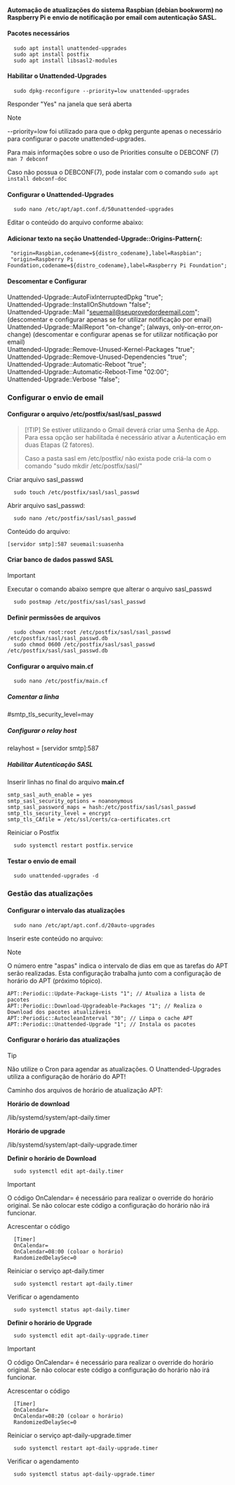 #### Automação de atualizações do sistema Raspbian (debian bookworm) no Raspberry Pi e envio de notificação por email com autenticação SASL.

#### Pacotes necessários
```
  sudo apt install unattended-upgrades
  sudo apt install postfix
  sudo apt install libsasl2-modules
```
#### Habilitar o Unattended-Upgrades
```
  sudo dpkg-reconfigure --priority=low unattended-upgrades
```
Responder "Yes" na janela que será aberta

>[!NOTE]
> --priority=low foi utilizado para que o dpkg pergunte apenas o necessário para configurar o pacote unattended-upgrades.
>
> Para mais informações sobre o uso de Priorities consulte o DEBCONF (7) ```man 7 debconf ```
>
> Caso não possua o DEBCONF(7), pode instalar com o comando ```sudo apt install debconf-doc```

#### Configurar o Unattended-Upgrades
```
  sudo nano /etc/apt/apt.conf.d/50unattended-upgrades
```
Editar o conteúdo do arquivo conforme abaixo:

#### Adicionar texto na seção Unattended-Upgrade::Origins-Pattern{:
```
 "origin=Raspbian,codename=${distro_codename},label=Raspbian";
 "origin=Raspberry Pi Foundation,codename=${distro_codename},label=Raspberry Pi Foundation";
```

 #### Descomentar e Configurar

 Unattended-Upgrade::AutoFixInterruptedDpkg "true";</br>
 Unattended-Upgrade::InstallOnShutdown "false";</br>
 Unattended-Upgrade::Mail "seuemail@seuprovedordeemail.com"; (descomentar e configurar apenas se for utilizar notificação por email)</br>
 Unattended-Upgrade::MailReport "on-change"; (always, only-on-error,on-change) (descomentar e configurar apenas se for utilizar notificação por email)</br>
 Unattended-Upgrade::Remove-Unused-Kernel-Packages "true";</br>
 Unattended-Upgrade::Remove-Unused-Dependencies "true";</br>
 Unattended-Upgrade::Automatic-Reboot "true";</br>
 Unattended-Upgrade::Automatic-Reboot-Time "02:00";</br>
 Unattended-Upgrade::Verbose "false";</br>

### Configurar o envio de email

#### Configurar o arquivo /etc/postfix/sasl/sasl_passwd
>  [!TIP]
>  Se estiver utilizando o Gmail deverá criar uma Senha de App. Para essa opção ser habilitada é necessário ativar a Autenticação em duas Etapas (2 fatores).
>
>  Caso a pasta sasl em /etc/postfix/ não exista pode criá-la com o comando "sudo mkdir /etc/postfix/sasl/"

Criar arquivo sasl_passwd
```
  sudo touch /etc/postfix/sasl/sasl_passwd
```

Abrir arquivo sasl_passwd:
```
  sudo nano /etc/postfix/sasl/sasl_passwd
```
Conteúdo do arquivo:
```
[servidor smtp]:587 seuemail:suasenha
```

#### Criar banco de dados passwd SASL
> [!IMPORTANT]
> Executar o comando abaixo sempre que alterar o arquivo sasl_passwd
```
  sudo postmap /etc/postfix/sasl/sasl_passwd
```
#### Definir permissões de arquivos
```
  sudo chown root:root /etc/postfix/sasl/sasl_passwd /etc/postfix/sasl/sasl_passwd.db
  sudo chmod 0600 /etc/postfix/sasl/sasl_passwd /etc/postfix/sasl/sasl_passwd.db
```
#### Configurar o arquivo main.cf

```
  sudo nano /etc/postfix/main.cf
```
##### Comentar a linha 

  #smtp_tls_security_level=may
  
##### Configurar o relay host

  relayhost = [servidor smtp]:587
  
 ##### Habilitar Autenticação SASL

  Inserir linhas no final do arquivo **main.cf**
  ```
  smtp_sasl_auth_enable = yes
  smtp_sasl_security_options = noanonymous
  smtp_sasl_password_maps = hash:/etc/postfix/sasl/sasl_passwd
  smtp_tls_security_level = encrypt
  smtp_tls_CAfile = /etc/ssl/certs/ca-certificates.crt
```

  Reiniciar o Postfix  
```
  sudo systemctl restart postfix.service
```

#### Testar o envio de email
```
  sudo unattended-upgrades -d
```
### Gestão das atualizações

#### Configurar o intervalo das atualizações

```
  sudo nano /etc/apt/apt.conf.d/20auto-upgrades
```

Inserir este conteúdo no arquivo:

>[!NOTE]
> O número entre "aspas" indica o intervalo de dias em que as tarefas do APT serão realizadas. Esta configuração trabalha junto com a configuração de horário do APT (próximo tópico).

```
APT::Periodic::Update-Package-Lists "1"; // Atualiza a lista de pacotes
APT::Periodic::Download-Upgradeable-Packages "1"; // Realiza o Download dos pacotes atualizáveis
APT::Periodic::AutocleanInterval "30"; // Limpa o cache APT
APT::Periodic::Unattended-Upgrade "1"; // Instala os pacotes
```

#### Configurar o horário das atualizações

>[!TIP]
> Não utilize o Cron para agendar as atualizações. O Unattended-Upgrades utiliza a configuração de horário do APT!

Caminho dos arquivos de horário de atualização APT:

**Horário de download**

/lib/systemd/system/apt-daily.timer

**Horário de upgrade**

/lib/systemd/system/apt-daily-upgrade.timer

**Definir o horário de Download**
```
  sudo systemctl edit apt-daily.timer
```
>[!IMPORTANT]
> O código OnCalendar= é necessário para realizar o override do horário original. Se não colocar este código a configuração do horário não irá funcionar.

Acrescentar o código
```
  [Timer]
  OnCalendar=
  OnCalendar=08:00 (coloar o horário)
  RandomizedDelaySec=0
```
Reiniciar o serviço apt-daily.timer
```
  sudo systemctl restart apt-daily.timer
```
Verificar o agendamento
```
  sudo systemctl status apt-daily.timer
```
**Definir o horário de Upgrade**
```
  sudo systemctl edit apt-daily-upgrade.timer
```

>[!IMPORTANT]
> O código OnCalendar= é necessário para realizar o override do horário original. Se não colocar este código a configuração do horário não irá funcionar.

Acrescentar o código
```
  [Timer]
  OnCalendar=
  OnCalendar=08:20 (coloar o horário)
  RandomizedDelaySec=0
```
Reiniciar o serviço apt-daily-upgrade.timer
```
  sudo systemctl restart apt-daily-upgrade.timer
```
Verificar o agendamento
```
  sudo systemctl status apt-daily-upgrade.timer
```












  
